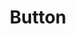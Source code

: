 ---
layout: o-component
permalink: /components/button/api
title: "Button"
comp: button
nav_exclude: true
---